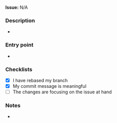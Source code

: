 __Issue:__ N/A <!-- #issue number -->

### Description
<!-- A short summary of changes -->

-

### Entry point
<!-- Where should the reviewer start in order to properly understand the PR? -->

-

### Checklists

- [x] I have rebased my branch
- [x] My commit message is meaningful
- [ ] The changes are focusing on the issue at hand

### Notes

-
<!-- Any additional remarks you may have. -->
